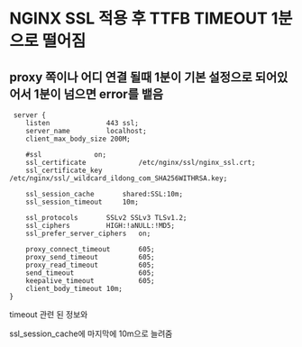 # NGINX SSL 적용 후 TTFB TIMEOUT 1분으로 떨어짐



## proxy 쪽이나 어디 연결 될때 1분이 기본 설정으로 되어있어서 1분이 넘으면 error를 뱉음



```
 server {
    listen              443 ssl;
    server_name         localhost;
    client_max_body_size 200M;
    
    #ssl             on;
    ssl_certificate             /etc/nginx/ssl/nginx_ssl.crt;
    ssl_certificate_key         /etc/nginx/ssl/_wildcard_ildong_com_SHA256WITHRSA.key;

    ssl_session_cache       shared:SSL:10m;
    ssl_session_timeout     10m;

    ssl_protocols       SSLv2 SSLv3 TLSv1.2;
    ssl_ciphers         HIGH:!aNULL:!MD5;
    ssl_prefer_server_ciphers   on;

    proxy_connect_timeout       605;
    proxy_send_timeout          605;
    proxy_read_timeout          605;
    send_timeout                605;
    keepalive_timeout           605;
    client_body_timeout 10m;
}
```

timeout 관련 된 정보와

ssl_session_cache에 마지막에 10m으로 늘려줌

